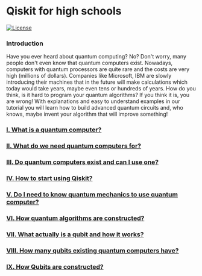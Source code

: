 # Qiskit for high schools
[![License](https://img.shields.io/github/license/Qiskit/qiskit-tutorials.svg?style=popout-square)](https://opensource.org/licenses/Apache-2.0)

### Introduction
Have you ever heard about quantum computing? No? Don't worry, many people don't even know that quantum computers exist. Nowadays, computers with quantum processors are quite rare and the costs are very high (millions of dollars). Companies like Microsoft, IBM are slowly introducing their machines that in the future will make calculations which today would take years, maybe even tens or hundreds of years. How do you think, is it hard to program your quantum algorithms? If you think it is, you are wrong! With explanations and easy to understand examples in our tutorial you will learn how to build advanced quantum circuits and, who knows, maybe invent your algorithm that will improve something!

### [I. What is a quantum computer?](https://github.com/tstopa/Qiskit_for_high_schools/blob/main/tutorial/What%20is%20a%20quantum%20computer.md)

### [II. What do we need quantum computers for?](https://github.com/tstopa/Qiskit_for_high_schools/blob/main/tutorial/What%20do%20we%20need%20quantum%20computers%20for.ipynb)

### [III. Do quantum computers exist and can I use one?](https://github.com/tstopa/Qiskit_for_high_schools/blob/main/tutorial/Do%20quantum%20computers%20exist%20and%20can%20I%20use%20one.md)

### [IV. How to start using Qiskit?](https://github.com/tstopa/Qiskit_for_high_schools/blob/main/tutorial/How%20to%20start%20using%20Qiskit.ipynb)

### [V. Do I need to know quantum mechanics to use quantum computer?](https://github.com/tstopa/Qiskit_for_high_schools/blob/main/tutorial/Do%20I%20need%20to%20know%20quantum%20mechanics%20to%20use%20quantum%20computer.ipynb)

### [VI. How quantum algorithms are constructed?](https://github.com/tstopa/Qiskit_for_high_schools/blob/main/tutorial/How%20quantum%20algorithms%20are%20constructed.ipynb)

### [VII. What actually is a qubit and how it works?](https://github.com/tstopa/Qiskit_for_high_schools/blob/main/tutorial/What%20actually%20is%20a%20qubit%20and%20how%20it%20works.ipynb)

### [VIII. How many qubits existing quantum computers have?](https://github.com/tstopa/Qiskit_for_high_schools/blob/main/tutorial/Transmon%20Qubits.ipynb)

### [IX. How Qubits are constructed?](https://github.com/tstopa/Qiskit_for_high_schools/blob/main/tutorial/Transmon%20Qubits.ipynb)
